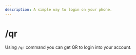 ```yaml
---
description: A simple way to login on your phone.
---
```


# /qr

Using `/qr` command you can get QR to login into your account.
